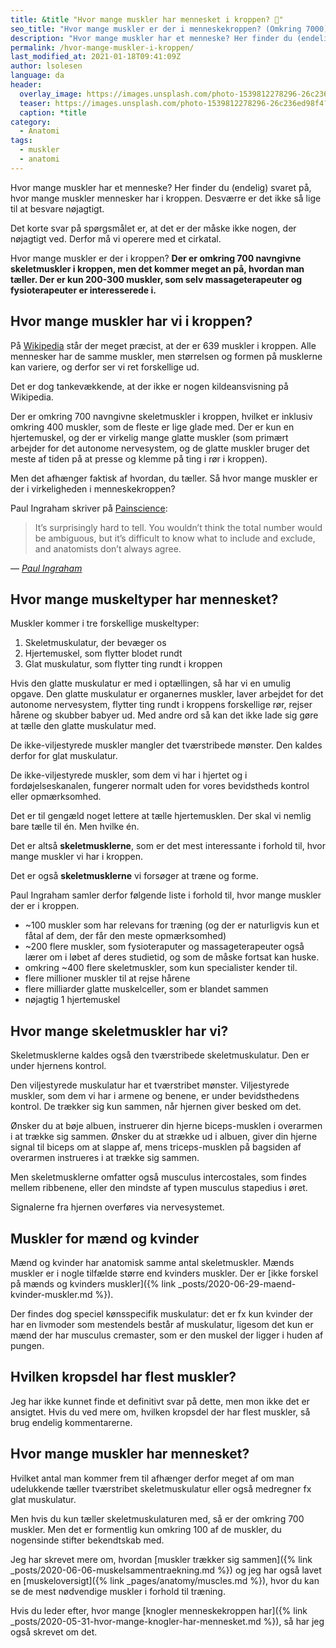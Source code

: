 ```yaml
---
title: &title "Hvor mange muskler har mennesket i kroppen? 💪"
seo_title: "Hvor mange muskler er der i menneskekroppen? (Omkring 7000)"
description: "Hvor mange muskler har et menneske? Her finder du (endelig) svaret på, hvor mange muskler mennesker har i kroppen. Desværre er det ikke så lige til at besvare nøjagtigt."
permalink: /hvor-mange-muskler-i-kroppen/
last_modified_at: 2021-01-18T09:41:09Z
author: lsolesen
language: da
header:
  overlay_image: https://images.unsplash.com/photo-1539812278296-26c236ed98f4?ixid=MXwxMjA3fDB8MHxzZWFyY2h8NDR8fGFuYXRvbXl8ZW58MHx8MHw%3D&ixlib=rb-1.2.1&auto=format&fit=crop&w=1200&q=5
  teaser: https://images.unsplash.com/photo-1539812278296-26c236ed98f4?ixid=MXwxMjA3fDB8MHxzZWFyY2h8NDR8fGFuYXRvbXl8ZW58MHx8MHw%3D&ixlib=rb-1.2.1&auto=format&fit=crop&w=400&q=5
  caption: *title
category:
  - Anatomi
tags:
  - muskler
  - anatomi
---
```


Hvor mange muskler har et menneske? Her finder du (endelig) svaret på, hvor mange muskler mennesker har i kroppen. Desværre er det ikke så lige til at besvare nøjagtigt.

Det korte svar på spørgsmålet er, at det er der måske ikke nogen, der nøjagtigt ved. Derfor må vi operere med et cirkatal.

Hvor mange muskler er der i kroppen? **Der er omkring 700 navngivne skeletmuskler i kroppen, men det kommer meget an på, hvordan man tæller. Der er kun 200-300 muskler, som selv massageterapeuter og fysioterapeuter er interesserede i.**

## Hvor mange muskler har vi i kroppen?

På [Wikipedia](https://da.wikipedia.org/wiki/Krop) står der meget præcist, at der er 639 muskler i kroppen. Alle mennesker har de samme muskler, men størrelsen og formen på musklerne kan variere, og derfor ser vi ret forskellige ud.

Det er dog tankevækkende, at der ikke er nogen kildeansvisning på Wikipedia.

Der er omkring 700 navngivne skeletmuskler i kroppen, hvilket er inklusiv omkring 400 muskler, som de fleste er lige glade med. Der er kun en hjertemuskel, og der er virkelig mange glatte muskler (som primært arbejder for det autonome nervesystem, og de glatte muskler bruger det meste af tiden på at presse og klemme på ting i rør i kroppen).

Men det afhænger faktisk af hvordan, du tæller. Så hvor mange muskler er der i virkeligheden i menneskekroppen?

Paul Ingraham skriver på [Painscience](https://www.painscience.com/articles/how-many-muscles.php):

> It’s surprisingly hard to tell. You wouldn’t think the total number would be ambiguous, but it’s difficult to know what to include and exclude, and anatomists don’t always agree.

— <cite>[Paul Ingraham](https://www.painscience.com/articles/how-many-muscles.php)</cite>

## Hvor mange muskeltyper har mennesket?

Muskler kommer i tre forskellige muskeltyper:

1. Skeletmuskulatur, der bevæger os
2. Hjertemuskel, som flytter blodet rundt
3. Glat muskulatur, som flytter ting rundt i kroppen

Hvis den glatte muskulatur er med i optællingen, så har vi en umulig opgave. Den glatte muskulatur er organernes muskler, laver arbejdet for det autonome nervesystem, flytter ting rundt i kroppens forskellige rør, rejser hårene og skubber babyer ud. Med andre ord så kan det ikke lade sig gøre at tælle den glatte muskulatur med.

De ikke-viljestyrede muskler mangler det tværstribede mønster. Den kaldes derfor for glat muskulatur.

De ikke-viljestyrede muskler, som dem vi har i hjertet og i fordøjelseskanalen, fungerer normalt uden for vores bevidstheds kontrol eller opmærksomhed.

Det er til gengæld noget lettere at tælle hjertemusklen. Der skal vi nemlig bare tælle til én. Men hvilke én.

Det er altså **skeletmusklerne**, som er det mest interessante i forhold til, hvor mange muskler vi har i kroppen.

Det er også **skeletmusklerne** vi forsøger at træne og forme.

Paul Ingraham samler derfor følgende liste i forhold til, hvor mange muskler der er i kroppen.

- ~100 muskler som har relevans for træning (og der er naturligvis kun et fåtal af dem, der får den meste opmærksomhed)
- ~200 flere muskler, som fysioteraputer og massageterapeuter også lærer om i løbet af deres studietid, og som de måske fortsat kan huske.
- omkring ~400 flere skeletmuskler, som kun specialister kender til.
- flere millioner muskler til at rejse hårene
- flere milliarder glatte muskelceller, som er blandet sammen
- nøjagtig 1 hjertemuskel

## Hvor mange skeletmuskler har vi?

Skeletmusklerne kaldes også den tværstribede skeletmuskulatur. Den er under hjernens kontrol.

Den viljestyrede muskulatur har et tværstribet mønster. Viljestyrede muskler, som dem vi har i armene og benene, er under bevidsthedens kontrol. De trækker sig kun sammen, når hjernen giver besked om det.

Ønsker du at bøje albuen, instruerer din hjerne biceps-musklen i overarmen i at trække sig sammen. Ønsker du at strække ud i albuen, giver din hjerne signal til biceps om at slappe af, mens triceps-musklen på bagsiden af overarmen instrueres i at trække sig sammen.

Men skeletmusklerne omfatter også musculus intercostales, som findes mellem ribbenene, eller den mindste af typen musculus stapedius i øret.

Signalerne fra hjernen overføres via nervesystemet.

## Muskler for mænd og kvinder

Mænd og kvinder har anatomisk samme antal skeletmuskler. Mænds muskler er i nogle tilfælde større end kvinders muskler. Der er [ikke forskel på mænds og kvinders muskler]({% link _posts/2020-06-29-maend-kvinder-muskler.md %}).

Der findes dog speciel kønsspecifik muskulatur: det er fx kun kvinder der har en livmoder som mestendels består af muskulatur, ligesom det kun er mænd der har musculus cremaster, som er den muskel der ligger i huden af pungen.

## Hvilken kropsdel har flest muskler?

Jeg har ikke kunnet finde et definitivt svar på dette, men mon ikke det er ansigtet. Hvis du ved mere om, hvilken kropsdel der har flest muskler, så brug endelig kommentarerne.

## Hvor mange muskler har mennesket?

Hvilket antal man kommer frem til afhænger derfor meget af om man udelukkende tæller tværstribet skeletmuskulatur eller også medregner fx glat muskulatur.

Men hvis du kun tæller skeletmuskulaturen med, så er der omkring 700 muskler. Men det er formentlig kun omkring 100 af de muskler, du nogensinde stifter bekendtskab med.

Jeg har skrevet mere om, hvordan [muskler trækker sig sammen]({% link _posts/2020-06-06-muskelsammentraekning.md %}) og jeg har også lavet en [muskeloversigt]({% link _pages/anatomy/muscles.md %}), hvor du kan se de mest nødvendige muskler i forhold til træning.

Hvis du leder efter, hvor mange [knogler menneskekroppen har]({% link _posts/2020-05-31-hvor-mange-knogler-har-mennesket.md %}), så har jeg også skrevet om det.
